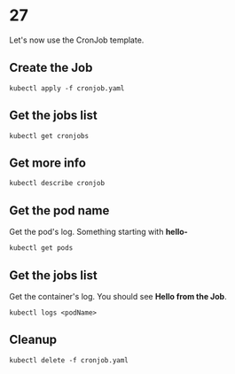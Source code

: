 # 27

Let's now use the CronJob template.

## Create the Job

    kubectl apply -f cronjob.yaml

## Get the jobs list

    kubectl get cronjobs

## Get more info

    kubectl describe cronjob

## Get the pod name

Get the pod's log. Something starting with **hello-**

    kubectl get pods

## Get the jobs list

Get the container's log. You should see **Hello from the Job**.

    kubectl logs <podName>

## Cleanup

    kubectl delete -f cronjob.yaml
